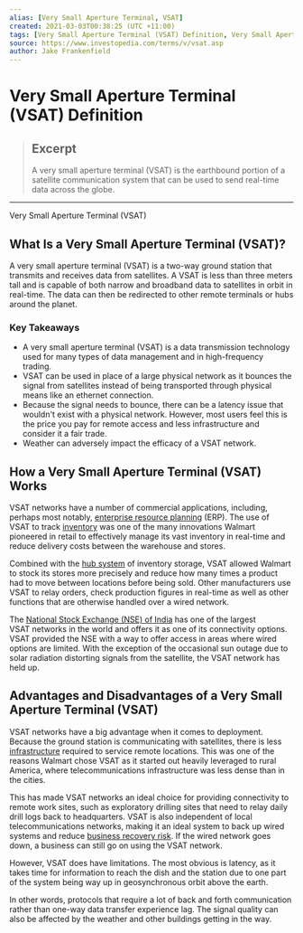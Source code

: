 ```yaml
---
alias: [Very Small Aperture Terminal, VSAT]
created: 2021-03-03T00:38:25 (UTC +11:00)
tags: [Very Small Aperture Terminal (VSAT) Definition, Very Small Aperture Terminal (VSAT)]
source: https://www.investopedia.com/terms/v/vsat.asp
author: Jake Frankenfield
---
```


# Very Small Aperture Terminal (VSAT) Definition

> ## Excerpt
> A very small aperture terminal (VSAT) is the earthbound portion of a satellite communication system that can be used to send real-time data across the globe.

---

Very Small Aperture Terminal (VSAT)
## What Is a Very Small Aperture Terminal (VSAT)?

A very small aperture terminal (VSAT) is a two-way ground station that transmits and receives data from satellites. A VSAT is less than three meters tall and is capable of both narrow and broadband data to satellites in orbit in real-time. The data can then be redirected to other remote terminals or hubs around the planet.

### Key Takeaways

-   A very small aperture terminal (VSAT) is a data transmission technology used for many types of data management and in high-frequency trading.
-   VSAT can be used in place of a large physical network as it bounces the signal from satellites instead of being transported through physical means like an ethernet connection.
-   Because the signal needs to bounce, there can be a latency issue that wouldn't exist with a physical network. However, most users feel this is the price you pay for remote access and less infrastructure and consider it a fair trade.
-   Weather can adversely impact the efficacy of a VSAT network.

## How a Very Small Aperture Terminal (VSAT) Works

VSAT networks have a number of commercial applications, including, perhaps most notably, [enterprise resource planning](https://www.investopedia.com/terms/e/erp.asp) (ERP). The use of VSAT to track [inventory](https://www.investopedia.com/terms/i/inventory-management.asp) was one of the many innovations Walmart pioneered in retail to effectively manage its vast inventory in real-time and reduce delivery costs between the warehouse and stores.

Combined with the [hub system](https://www.investopedia.com/terms/h/hub_and_spoke_structure.asp) of inventory storage, VSAT allowed Walmart to stock its stores more precisely and reduce how many times a product had to move between locations before being sold. Other manufacturers use VSAT to relay orders, check production figures in real-time as well as other functions that are otherwise handled over a wired network.

The [National Stock Exchange (NSE) of India](https://www.investopedia.com/terms/n/national_stock_exchange.asp) has one of the largest VSAT networks in the world and offers it as one of its connectivity options. VSAT provided the NSE with a way to offer access in areas where wired options are limited. With the exception of the occasional sun outage due to solar radiation distorting signals from the satellite, the VSAT network has held up.

## Advantages and Disadvantages of a Very Small Aperture Terminal (VSAT)

VSAT networks have a big advantage when it comes to deployment. Because the ground station is communicating with satellites, there is less [infrastructure](https://www.investopedia.com/terms/i/infrastructure.asp) required to service remote locations. This was one of the reasons Walmart chose VSAT as it started out heavily leveraged to rural America, where telecommunications infrastructure was less dense than in the cities.

This has made VSAT networks an ideal choice for providing connectivity to remote work sites, such as exploratory drilling sites that need to relay daily drill logs back to headquarters. VSAT is also independent of local telecommunications networks, making it an ideal system to back up wired systems and reduce [business recovery risk](https://www.investopedia.com/terms/b/business-recovery-risk.asp). If the wired network goes down, a business can still go on using the VSAT network. 

However, VSAT does have limitations. The most obvious is latency, as it takes time for information to reach the dish and the station due to one part of the system being way up in geosynchronous orbit above the earth.

In other words, protocols that require a lot of back and forth communication rather than one-way data transfer experience lag. The signal quality can also be affected by the weather and other buildings getting in the way.
